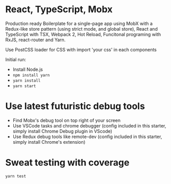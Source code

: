 # React, TypeScript, Mobx

Production ready Boilerplate for a single-page app using MobX with a Redux-like store pattern (using strict mode, and global store),
React and TypeScript with TSX, Webpack 2, Hot Reload, Funcitonal programing with RxJS, react-router and Yarn.

Use PostCSS loader for CSS with import 'your css' in each components

Initial run:

* Install Node.js
* `npm install yarn` 
* `yarn install`
* `yarn start`

# Use latest futuristic debug tools

* Find Mobx's debug tool on top right of your screen
* Use VSCode tasks and chrome debugger (config included in this starter, simply install Chrome Debug plugin in VScode)
* Use Redux debug tools like remote-dev (config included in this starter, simply install Chrome's extension)

# Sweat testing with coverage

`yarn test` 